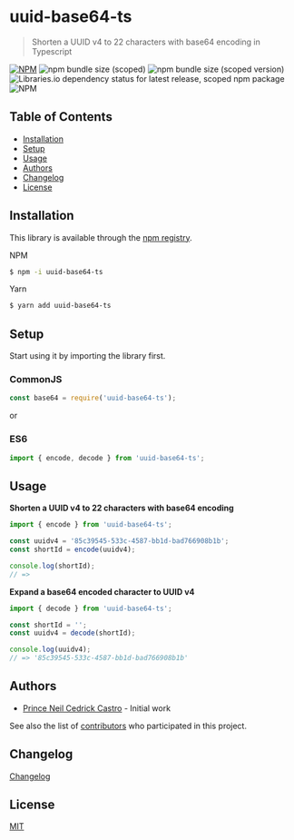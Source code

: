 # uuid-base64-ts
> Shorten a UUID v4 to 22 characters with base64 encoding in Typescript

[![NPM](https://img.shields.io/npm/v/uuid-base64-ts.svg)](https://www.npmjs.com/package/uuid-base64-ts)
![npm bundle size (scoped)](https://img.shields.io/bundlephobia/min/uuid-base64-ts)
![npm bundle size (scoped version)](https://img.shields.io/bundlephobia/minzip/uuid-base64-ts)
![Libraries.io dependency status for latest release, scoped npm package](https://img.shields.io/librariesio/release/npm/uuid-base64-ts)
![NPM](https://img.shields.io/npm/l/uuid-base64-ts)

## Table of Contents
 - [Installation](#installation)
 - [Setup](#setup)
 - [Usage](#usage)
 - [Authors](#authors)
 - [Changelog](#changelog)
 - [License](#license)

 <!-- toc -->

## Installation

This library is available through the [npm registry](https://www.npmjs.com/).

NPM
```bash
$ npm -i uuid-base64-ts
```

Yarn
```bash
$ yarn add uuid-base64-ts
```

## Setup

Start using it by importing the library first.

### CommonJS
```javascript
const base64 = require('uuid-base64-ts');
```

or 

### ES6
```javascript
import { encode, decode } from 'uuid-base64-ts';
```

## Usage

**Shorten a UUID v4 to 22 characters with base64 encoding**
```javascript
import { encode } from 'uuid-base64-ts';

const uuidv4 = '85c39545-533c-4587-bb1d-bad766908b1b';
const shortId = encode(uuidv4);

console.log(shortId);
// => 
```

**Expand a base64 encoded character to UUID v4**
```javascript
import { decode } from 'uuid-base64-ts';

const shortId = '';
const uuidv4 = decode(shortId);

console.log(uuidv4);
// => '85c39545-533c-4587-bb1d-bad766908b1b'
```

## Authors

- [Prince Neil Cedrick Castro](https://github.com/git-ced/) - Initial work

See also the list of [contributors](https://github.com/git-ced/uuid-base64-ts/contributors) who participated in this project.

## Changelog

[Changelog](https://github.com/git-ced/uuid-base64-ts/releases)

## License

  [MIT](LICENSE)

